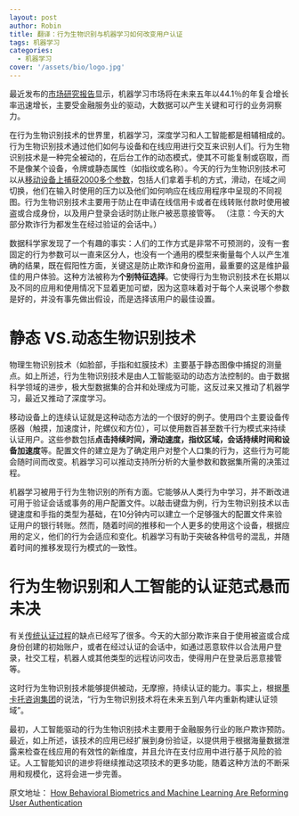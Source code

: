 ```yaml
---
layout: post
author: Robin
title: 翻译：行为生物识别与机器学习如何改变用户认证
tags: 机器学习
categories:
  - 机器学习
cover: '/assets/bio/logo.jpg'
---
```


最近发布的[市场研究报告](https://www.prnewswire.com/news-releases/machine-learning-market---global-forecast-to-2022---market-overview--industry-trends-300531729.html)显示，机器学习市场将在未来五年以44.1％的年复合增长率迅速增长，主要受金融服务业的驱动，大数据可以产生关键和可行的业务洞察力。

在行为生物识别技术的世界里，机器学习，深度学习和人工智能都是相辅相成的。行为生物识别技术通过他们如何与设备和在线应用进行交互来识别人们。行为生物识别技术是一种完全被动的，在后台工作的动态模式，使其不可能复制或窃取，而不是像某个设备，令牌或静态属性（如指纹或名称）。今天的行为生物识别技术可以从[移动设备上捕获2000多个参数](https://www.biocatch.com/blog/2017-banner-year-biocatch-behavioral-biometrics)，包括人们拿着手机的方式，滑动，在域之间切换，他们在输入时使用的压力以及他们如何响应在线应用程序中呈现的不同视图。行为生物识别技术主要用于防止在申请在线信用卡或者在线转账付款时使用被盗或合成身份，以及用户登录会话时防止账户被恶意接管等。 （注意：今天的大部分欺诈行为都发生在经过验证的会话中。）

数据科学家发现了一个有趣的事实：人们的工作方式是非常不可预测的，没有一套固定的行为参数可以一直来区分人，也没有一个通用的模型来衡量每个人以产生准确的结果，既在假阳性方面，关键这是防止欺诈和身份盗用，最重要的这是维护最佳的用户体验。这种方法被称为**个别特征选择**。它使得行为生物识别技术在长期以及不同的应用和使用情况下显着更加可塑，因为这意味着对于每个人来说哪个参数是好的，并没有事先做出假设，而是选择该用户的最佳设置。


# 静态 VS.动态生物识别技术

物理生物识别技术（如脸部，手指和虹膜技术）主要基于静态图像中捕捉的测量点。如上所述，行为生物识别技术是由人工智能驱动的动态方法控制的。由于数据科学领域的进步，极大型数据集的合并和处理成为可能，这反过来又推动了机器学习，最近又推动了深度学习。

移动设备上的连续认证就是这种动态方法的一个很好的例子。使用四个主要设备传感器（触摸，加速度计，陀螺仪和方位），可以使用数百甚至数千行为模式来持续认证用户。这些参数包括**点击持续时间，滑动速度，指纹区域，会话持续时间和设备加速度**等。配置文件的建立是为了确定用户对整个人口集的行为，这些行为可能会随时间而改变。机器学习可以推动支持所分析的大量参数和数据集所需的决策过程。

机器学习被用于行为生物识别的所有方面。它能够从人类行为中学习，并不断改进可用于验证会话或事务的用户配置文件。以敲击键盘为例，行为生物识别技术以击键速度和手指的类型为基础，在10分钟内可以建立一个足够强大的配置文件来验证用户的银行转账。然而，随着时间的推移和一个人更多的使用这个设备，根据应用的定义，他们的行为会适应和变化。机器学习有助于突破各种信号的混乱，并随着时间的推移发现行为模式的一致性。


# 行为生物识别和人工智能的认证范式悬而未决


有关[传统认证过程](https://techcrunch.com/2016/07/25/nist-declares-the-age-of-sms-based-2-factor-authentication-over/)的缺点已经写了很多。今天的大部分欺诈来自于使用被盗或合成身份创建的初始账户，或者在经过认证的会话中，如通过恶意软件以合法用户登录，社交工程，机器人或其他类型的远程访问攻击，使得用户在登录后恶意接管等。

这时行为生物识别技术能够提供被动，无摩擦，持续认证的能力。事实上，根据[墨卡托咨询集团](http://go.mercatoradvisorygroup.com/BehavioralBiometrics)的说法，“行为生物识别技术将在未来五到八年内重新构建认证领域”。

最初，人工智能驱动的行为生物识别技术主要用于金融服务行业的账户欺诈预防。最近，如上所述，该技术的应用已经扩展到身份验证，以提供用于根据海量数据泄露来检查在线应用的有效性的新维度，并且允许在支付应用中进行基于风险的验证。人工智能知识的进步将继续推动这项技术的更多功能，随着这种方法的不断采用和规模化，这将会进一步完善。

原文地址： [How Behavioral Biometrics and Machine Learning Are Reforming User Authentication](https://www.biocatch.com/blog/behavioral-biometrics-machine-learning-authentication)
